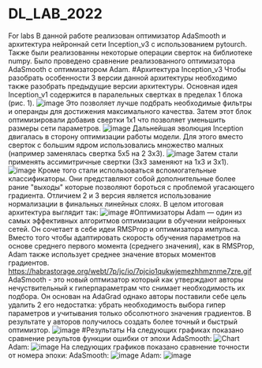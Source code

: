 # DL_LAB_2022
For labs 
В данной работе реализован оптимизатор AdaSmooth и архитектура нейроннай сети Inception_v3 с использованием pytourch. Также были реализованны некоторые операции сверток на библиотеке numpy. Было проведено сравнение реализованного оптимизатора AdaSmooth с оптимизатором Adam. 
#Архитектура Inception_v3
Чтобы разобрать особенности 3 версии данной архитектуры необходимо также разобрать предыдущие версии архитектуры. 
Основная идея Inception_v1 содержится в паралельных свертках в пределах 1 блока (рис. 1). 
![image](https://user-images.githubusercontent.com/58116790/207856380-8f6698f1-eb82-403d-9870-454fc56f43fa.png)
Это позволяет лучше подбрать необходимые фильтры и операнды для достижения максимального качества. Затем этот блок оптимизировали добавив свертки 1x1 что позволяет уменьшить размеры сети параметров. 
![image](https://user-images.githubusercontent.com/58116790/207857342-75f25e90-a011-48f9-ab77-98edc1756639.png)
Дальнейшая эволюция Inception двигалась в сторону оптимизации работы модели. Для этого вместо сверток с большим ядром использовались множество малных (например заменялась свертка 5x5 на 2 3x3). 
![image](https://user-images.githubusercontent.com/58116790/207858097-be25dbfd-3fff-46a4-b6de-b9e59faba08a.png)
Затем стали применять ассимитричные свертки (3x3 заменяют на 1x3 и 3x1). 
![image](https://user-images.githubusercontent.com/58116790/207858326-2aea19e5-ad17-4af3-be0d-483c397aa918.png)
Кроме того стали использоваться вспомогательные классификаторы. Они представляют собой дополнительные более рание "выходы" которые позволяют бороться с проблемой угасающего градиента. 
Отличием 2 и 3 версия является использование нормализации в финальных линейных слоях. В целом итоговая архитектура выглядит так:
![image](https://user-images.githubusercontent.com/58116790/207860818-f725d5cc-8387-4c05-b66d-740e843c7617.png)
#Оптимизаторы
Adam — один из самых эффективных алгоритмов оптимизации в обучении нейронных сетей. Он сочетает в себе идеи RMSProp и оптимизатора импульса. Вместо того чтобы адаптировать скорость обучения параметров на основе среднего первого момента (среднего значения), как в RMSProp, Adam также использует среднее значение вторых моментов градиентов.
https://habrastorage.org/webt/7p/jc/io/7pjcio1qukwjemezhhmznme7zre.gif
AdaSmooth - это новый оптмизатор который как утверждают авторы нечуствительный к гиперпараметрам что снимает необходимость их подбора. Он основан на AdaGrad однако авторы поставили себе цель удалить 2 его недостатка: убрать необходимость выбора гипер параметров и учитывания только обсолютного значения градиентов. В результате у авторов получилось создать более точный и быстрый оптимизтор. 
![image](https://user-images.githubusercontent.com/58116790/207866415-67e1dd84-3cf8-435c-8e3a-3e6776f1bc0c.png)
#Результаты 
На следующих графиках показано сравнение результов функции ошибки от эпохи
AdaSmooth:
![Chart](https://user-images.githubusercontent.com/58116790/207869149-6c8ebd57-ac36-4591-a939-eb4b632f8c5d.png)
Adam:
![image](https://user-images.githubusercontent.com/58116790/207869565-9226e611-c64e-4765-9eee-d76f2eb75fbd.png)
На следующих графиков показано сравнение точности от номера эпохи:
AdaSmooth:
![image](https://user-images.githubusercontent.com/58116790/207870626-99b4e11c-c0d3-45cd-a743-877c779dd3c0.png)
Adam:
![image](https://user-images.githubusercontent.com/58116790/207871063-63538481-da2a-40df-92e1-7ae5ba8777cd.png)



